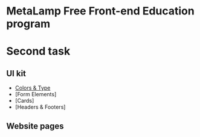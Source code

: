 # MetaLamp Free Front-end Education program
# Second task
## UI kit
  - [Colors & Type](https://Artemodium.github.io/toxin/colors-and-types.html)
  - [Form Elements]
  - [Cards]
  - [Headers & Footers]
## Website pages